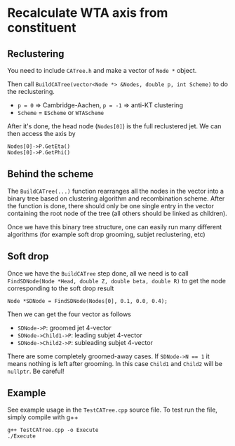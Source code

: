 
# Recalculate WTA axis from constituent

## Reclustering

You need to include `CATree.h` and make a vector of `Node *` object.

Then call `BuildCATree(vector<Node *> &Nodes, double p, int Scheme)` to do the reclustering.
- `p = 0` => Cambridge-Aachen, `p = -1` => anti-KT clustering
- `Scheme` = `EScheme` or `WTAScheme`

After it's done, the head node (`Nodes[0]`) is the full reclustered jet.  We can then access the axis by

```
Nodes[0]->P.GetEta()
Nodes[0]->P.GetPhi()
```

## Behind the scheme

The `BuildCATree(...)` function rearranges all the nodes in the vector into a binary tree based on clustering algorithm and recombination scheme.  After the function is done, there should only be one single entry in the vector containing the root node of the tree (all others should be linked as children).

Once we have this binary tree structure, one can easily run many different algorithms (for example soft drop grooming, subjet reclustering, etc)


## Soft drop

Once we have the `BuildCATree` step done, all we need is to call `FindSDNode(Node *Head, double Z, double beta, double R)` to get the node corresponding to the soft drop result

```
Node *SDNode = FindSDNode(Nodes[0], 0.1, 0.0, 0.4);
```

Then we can get the four vector as follows
- `SDNode->P`: groomed jet 4-vector
- `SDNode->Child1->P`: leading subjet 4-vector
- `SDNode->Child2->P`: subleading subjet 4-vector

There are some completely groomed-away cases.  If `SDNode->N == 1` it means nothing is left after grooming.  In this case `Child1` and `Child2` will be `nullptr`.  Be careful!



## Example

See example usage in the `TestCATree.cpp` source file.  To test run the file, simply compile with g++

```
g++ TestCATree.cpp -o Execute
./Execute
```






